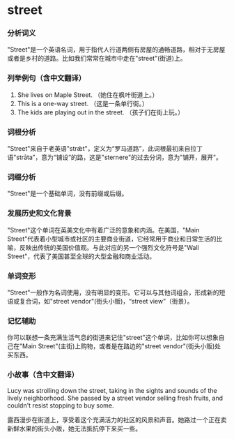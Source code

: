 # street

### 分析词义

  

"Street"是一个英语名词，用于指代人行道两侧有房屋的通畅道路，相对于无房屋或者是乡村的道路。比如我们常常在城市中走在"street"(街道)上。

  

### 列举例句（含中文翻译）

  

1.  She lives on Maple Street. （她住在枫叶街道上。）
2.  This is a one-way street. （这是一条单行街。）
3.  The kids are playing out in the street. （孩子们在街上玩。）

  

### 词根分析

  

"Street"来自于老英语"strǣt"，定义为“罗马道路”，此词根最初来自拉丁语"strāta”，意为“铺设”的路，这是"sternere"的过去分词，意为"铺开，展开"。

  

### 词缀分析

  

"Street"是一个基础单词，没有前缀或后缀。

  

### 发展历史和文化背景

  

"Street"这个单词在英美文化中有着广泛的意象和内涵。在美国，"Main Street"代表着小型城市或社区的主要商业街道，它经常用于商业和日常生活的比喻，反映出传统的美国价值观。与此对应的另一个强烈文化符号是"Wall Street"，代表了美国甚至全球的大型金融和商业活动。

  

### 单词变形

  

"Street"一般作为名词使用，没有明显的变形。它可以与其他词组合，形成新的短语或复合词，如"street vendor"(街头小贩)，“street view”（街景）。

  

### 记忆辅助

  

你可以联想一条充满生活气息的街道来记住"street"这个单词，比如你可以想象自己在"Main Street"(主街)上购物，或者是在路边的"street vendor"(街头小贩)处买东西。

  

### 小故事（含中文翻译）

  

Lucy was strolling down the street, taking in the sights and sounds of the lively neighborhood. She passed by a street vendor selling fresh fruits, and couldn't resist stopping to buy some.

  

露西漫步在街道上，享受着这个充满活力的社区的风景和声音。她路过一个正在卖新鲜水果的街头小贩，她无法抵抗停下来买一些。

